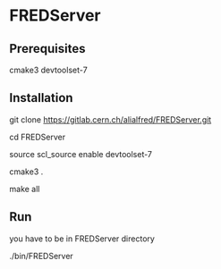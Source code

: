 # FREDServer

## Prerequisites

cmake3 devtoolset-7

## Installation

git clone https://gitlab.cern.ch/alialfred/FREDServer.git

cd FREDServer

source scl_source enable devtoolset-7

cmake3 .

make all

## Run

you have to be in FREDServer directory

./bin/FREDServer